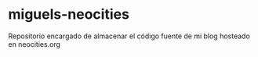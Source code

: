 # miguels-neocities
Repositorio encargado de almacenar el código fuente de mi blog hosteado en neocities.org
